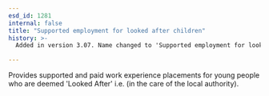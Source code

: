 ```yaml
---
esd_id: 1281
internal: false
title: "Supported employment for looked after children"
history: >-
  Added in version 3.07. Name changed to 'Supported employment for looked after children' in version 4.00.

---
```


Provides supported and paid work experience placements for young people who are deemed 'Looked After' i.e. (in the care of the local authority).

